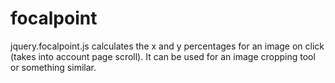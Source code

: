 focalpoint
==========

jquery.focalpoint.js calculates the x and y percentages for an image on click (takes into account page scroll). It can be used for an image cropping tool or something similar. 